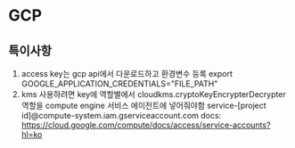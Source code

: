 # GCP

## 특이사항
1. access key는 gcp api에서 다운로드하고 환경변수 등록 export GOOGLE_APPLICATION_CREDENTIALS="FILE_PATH"
2. kms 사용하려면 key에 역할별에서 cloudkms.cryptoKeyEncrypterDecrypter 역할을 compute engine 서비스 에이전트에 넣어줘야함 service-[project id]@compute-system.iam.gserviceaccount.com
docs: https://cloud.google.com/compute/docs/access/service-accounts?hl=ko